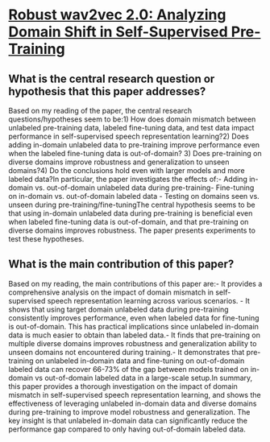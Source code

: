 # [Robust wav2vec 2.0: Analyzing Domain Shift in Self-Supervised   Pre-Training](https://arxiv.org/abs/2104.01027)

## What is the central research question or hypothesis that this paper addresses?

Based on my reading of the paper, the central research questions/hypotheses seem to be:1) How does domain mismatch between unlabeled pre-training data, labeled fine-tuning data, and test data impact performance in self-supervised speech representation learning?2) Does adding in-domain unlabeled data to pre-training improve performance even when the labeled fine-tuning data is out-of-domain? 3) Does pre-training on diverse domains improve robustness and generalization to unseen domains?4) Do the conclusions hold even with larger models and more labeled data?In particular, the paper investigates the effects of:- Adding in-domain vs. out-of-domain unlabeled data during pre-training- Fine-tuning on in-domain vs. out-of-domain labeled data - Testing on domains seen vs. unseen during pre-training/fine-tuningThe central hypothesis seems to be that using in-domain unlabeled data during pre-training is beneficial even when labeled fine-tuning data is out-of-domain, and that pre-training on diverse domains improves robustness. The paper presents experiments to test these hypotheses.


## What is the main contribution of this paper?

Based on my reading, the main contributions of this paper are:- It provides a comprehensive analysis on the impact of domain mismatch in self-supervised speech representation learning across various scenarios. - It shows that using target domain unlabeled data during pre-training consistently improves performance, even when labeled data for fine-tuning is out-of-domain. This has practical implications since unlabeled in-domain data is much easier to obtain than labeled data.- It finds that pre-training on multiple diverse domains improves robustness and generalization ability to unseen domains not encountered during training.- It demonstrates that pre-training on unlabeled in-domain data and fine-tuning on out-of-domain labeled data can recover 66-73% of the gap between models trained on in-domain vs out-of-domain labeled data in a large-scale setup.In summary, this paper provides a thorough investigation on the impact of domain mismatch in self-supervised speech representation learning, and shows the effectiveness of leveraging unlabeled in-domain data and diverse domains during pre-training to improve model robustness and generalization. The key insight is that unlabeled in-domain data can significantly reduce the performance gap compared to only having out-of-domain labeled data.
